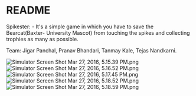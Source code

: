 # README #

Spikester: - It's a simple game in which you have to save the Bearcat(Baxter- University Mascot) from touching the spikes and collecting trophies as many as possible. 

Team:
Jigar Panchal,
Pranav Bhandari,
Tanmay Kale,
Tejas Nandkarni.

![Simulator Screen Shot Mar 27, 2016, 5.15.39 PM.png](https://bitbucket.org/repo/6G8a8E/images/975155430-Simulator%20Screen%20Shot%20Mar%2027,%202016,%205.15.39%20PM.png)![Simulator Screen Shot Mar 27, 2016, 5.16.52 PM.png](https://bitbucket.org/repo/6G8a8E/images/3918398875-Simulator%20Screen%20Shot%20Mar%2027,%202016,%205.16.52%20PM.png)![Simulator Screen Shot Mar 27, 2016, 5.17.45 PM.png](https://bitbucket.org/repo/6G8a8E/images/994734837-Simulator%20Screen%20Shot%20Mar%2027,%202016,%205.17.45%20PM.png)![Simulator Screen Shot Mar 27, 2016, 5.18.52 PM.png](https://bitbucket.org/repo/6G8a8E/images/3199296531-Simulator%20Screen%20Shot%20Mar%2027,%202016,%205.18.52%20PM.png)![Simulator Screen Shot Mar 27, 2016, 5.18.59 PM.png](https://bitbucket.org/repo/6G8a8E/images/2687618592-Simulator%20Screen%20Shot%20Mar%2027,%202016,%205.18.59%20PM.png)